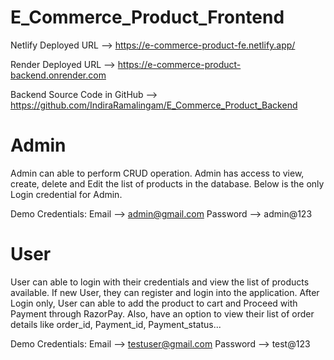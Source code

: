# E_Commerce_Product_Frontend

Netlify Deployed URL --> https://e-commerce-product-fe.netlify.app/

Render Deployed URL --> https://e-commerce-product-backend.onrender.com

Backend Source Code in GitHub --> https://github.com/IndiraRamalingam/E_Commerce_Product_Backend



# Admin


Admin can able to perform CRUD operation. Admin has access to view, create, delete and Edit the list of products in the database. Below is the only Login credential for Admin.

Demo Credentials:
Email --> admin@gmail.com
Password --> admin@123


# User


User can able to login with their credentials and view the list of products available. If new User, they can register and login into the application. After Login only, User can able to add the product to cart and Proceed with Payment through RazorPay. Also, have an option to view their list of order details like order_id, Payment_id, Payment_status... 

Demo Credentials:
Email --> testuser@gmail.com
Password --> test@123


